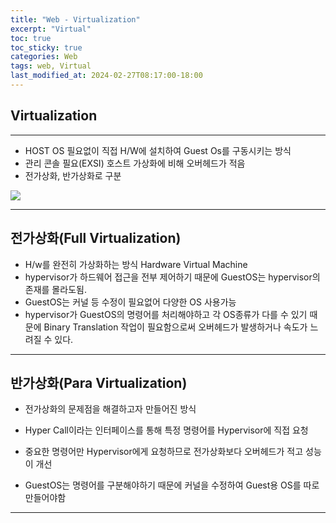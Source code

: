 ```yaml
---
title: "Web - Virtualization"
excerpt: "Virtual"
toc: true
toc_sticky: true
categories: Web
tags: web, Virtual
last_modified_at: 2024-02-27T08:17:00-18:00
---
```


## Virtualization
***
 - HOST OS 필요없이 직접 H/W에 설치하여 Guest Os를 구동시키는 방식
 - 관리 콘솔 필요(EXSI) 호스트 가상화에 비해 오버헤드가 적음
 - 전가상화, 반가상화로 구분

![](https://i.imgur.com/MA8LabW.png)

***
## 전가상화(Full Virtualization)

 - H/w를 완전히 가상화하는 방식 Hardware Virtual Machine
 - hypervisor가 하드웨어 접근을 전부 제어하기 때문에 GuestOS는 hypervisor의 존재를 몰라도됨.
 - GuestOS는 커널 등 수정이 필요없어 다양한 OS 사용가능
 - hypervisor가 GuestOS의 명령어를 처리해야하고 각 OS종류가 다를 수 있기 때문에
   Binary Translation 작업이 필요함으로써 오버헤드가 발생하거나 속도가 느려질 수 있다. 

***
## 반가상화(Para Virtualization)

 - 전가상화의 문제점을 해결하고자 만들어진 방식
 - Hyper Call이라는 인터페이스를 통해 특정 명령어를 Hypervisor에 직접 요청
 - 중요한 명령어만 Hypervisor에게 요청하므로 전가상화보다 오버헤드가 적고 성능이 개선

 - GuestOS는 명령어를 구분해야하기 때문에 커널을 수정하여 Guest용 OS를 따로만들어야함
 ***
